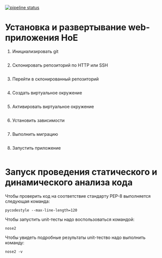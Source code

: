 [![pipeline status](https://gitlab.informatics.ru/pp17-53/HoE/badges/develop/pipeline.svg)](https://gitlab.informatics.ru/pp17-53/HoE/commits/develop)

<h1>Установка и развертывание web-приложения HoE</h1>

1. Инициализировать git <br>
```git init
```
2. Склонировать репозиторий по HTTP или SSH <br>
```git clone https://gitlab.informatics.ru/pp17-53/HoE
```
3. Перейти в склонированный репозиторий <br>
```cd HoE
```
4. Создать виртуальное окружение <br>
```virtualenv --python=python3 venv
```
5. Активировать виртуальное окружение <br>
```source venv/bin/activate
```
6. Установить зависимости <br>
```pip install -r requirements.txt
```
7. Выполнить миграцию <br>
```python3 migrate.py
```
8. Запустить приложение
```python3 run.py
```

<h1>Запуск проведения статического и динамического анализа кода</h1>

Чтобы проверить код на соответствие стандарту PEP-8 выполняется следующая команда:
```
pycodestyle --max-line-length=120
```

Чтобы запустить unit-тесты надо воспользоваться командой:
```
nose2
```
Чтобы увидеть подробные результаты unit-тество надо выполнить команду:
```
nose2 -v
```
